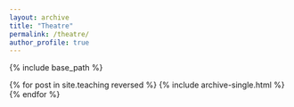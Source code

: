 ```yaml
---
layout: archive
title: "Theatre"
permalink: /theatre/
author_profile: true
---
```


{% include base_path %}

{% for post in site.teaching reversed %}
  {% include archive-single.html %}
{% endfor %}
